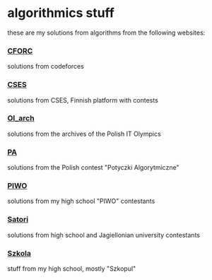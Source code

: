 # algorithmics stuff

these are my solutions from algorithms from the following websites:

### [CFORC](https://codeforces.com/)
solutions from codeforces

### [CSES](https://cses.fi/problemset/list/)
solutions from CSES, Finnish platform with contests

### [OI_arch](https://szkopul.edu.pl/p/default/problemset/oi)
solutions from the archives of the Polish IT Olympics

### [PA](https://potyczki.mimuw.edu.pl/)
solutions from the Polish contest "Potyczki Algorytmiczne"

### [PIWO](https://szkopul.edu.pl/c/piwo-202021/p/)
solutions from my high school "PIWO" contestants

### [Satori](https://satori.tcs.uj.edu.pl/)
solutions from high school and Jagiellonian university contestants

### [Szkola](https://szkopul.edu.pl/)
stuff from my high school, mostly "Szkopul"
